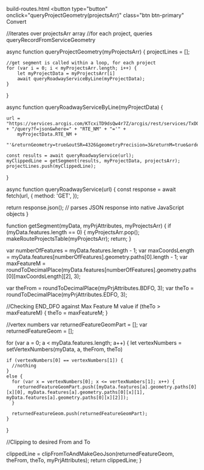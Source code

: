 
build-routes.html
<button type="button" onclick="queryProjectGeometry(projectsArr)" class="btn btn-primary" Convert</button>

//iterates over projectsArr array
//for each project, queries queryRecordFromServiceGeometry

async function queryProjectGeometry(myProjectsArr) {
    projectLines = [];

    //get segment is called within a loop, for each project
    for (var i = 0; i < myProjectsArr.length; i++) {
        let myProjectData = myProjectsArr[i]
        await queryRoadwayServiceByLine(myProjectData);
    }
}


async function queryRoadwayServiceByLine(myProjectData) {

    url = "https://services.arcgis.com/KTcxiTD9dsQw4r7Z/arcgis/rest/services/TxDOT_Roadways/FeatureServer/0" + "/query?f=json&where=" + "RTE_NM" + "='" +
        myProjectData.RTE_NM +
        "'&returnGeometry=true&outSR=4326&geometryPrecision=3&returnM=true&orderByFields=BEGIN_DFO"

    const results = await queryRoadwayService(url);
    myClippedLine = getSegment(results, myProjectData, projectsArr);
    projectLines.push(myClippedLine);
}


async function queryRoadwayService(url) {
  const response = await fetch(url, {
    method: 'GET',
  });

  return response.json(); // parses JSON response into native JavaScript objects
}


function getSegment(myData, myPrjAttributes, myProjectsArr) {
  if (myData.features.length == 0) {
    myProjectsArr.pop();
    makeRouteProjectsTable(myProjectsArr);
    return;
  }

  var numberOfFeatures = myData.features.length - 1;
  var maxCoordsLength = myData.features[numberOfFeatures].geometry.paths[0].length - 1;
  var maxFeatureM = roundToDecimalPlace(myData.features[numberOfFeatures].geometry.paths[0][maxCoordsLength][2], 3);

  var theFrom = roundToDecimalPlace(myPrjAttributes.BDFO, 3);
  var theTo = roundToDecimalPlace(myPrjAttributes.EDFO, 3);

  //Checking END_DFO against Max Feature M value
  if (theTo > maxFeatureM) { theTo = maxFeatureM; }



  //vertex numbers
  var returnedFeatureGeomPart = [];
  var returnedFeatureGeom = [];

  for (var a = 0; a < myData.features.length; a++) {
    let vertexNumbers = setVertexNumbers(myData, a, theFrom, theTo)

    if (vertexNumbers[0] == vertexNumbers[1]) {
      //nothing
    }
    else {
      for (var x = vertexNumbers[0]; x <= vertexNumbers[1]; x++) {
        returnedFeatureGeomPart.push([myData.features[a].geometry.paths[0][x][0], myData.features[a].geometry.paths[0][x][1], myData.features[a].geometry.paths[0][x][2]]);
      }

      returnedFeatureGeom.push(returnedFeatureGeomPart);
    }
  }

  //Clipping to desired From and To

  clippedLine = clipFromToAndMakeGeoJson(returnedFeatureGeom, theFrom, theTo, myPrjAttributes);
  return clippedLine;
}




